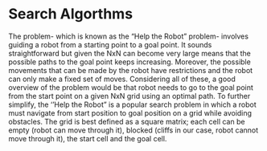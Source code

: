 # Search Algorthms
 The problem- which is known as the “Help the Robot” problem- involves guiding a robot from a starting point to a goal point. It sounds straightforward but given the NxN can become very large means that the possible paths to the goal point keeps increasing. Moreover, the possible movements that can be made by the robot have restrictions and the robot can only make a fixed set of moves. Considering all of these, a good overview of the problem would be that robot needs to go to the goal point from the start point on a given NxN grid using an optimal path. To further simplify, the ‘’Help the Robot” is a popular search problem in which a robot must navigate from start position to goal position on a grid while avoiding obstacles. The grid is best defined as a square matrix; each cell can be empty (robot can move through it), blocked (cliffs in our case, robot cannot move through it), the start cell and the goal cell.
